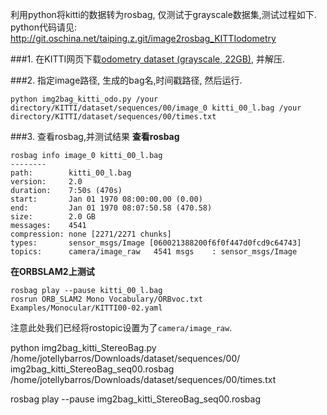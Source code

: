利用python将kitti的数据转为rosbag, 仅测试于grayscale数据集,测试过程如下. 
python代码请见:
http://git.oschina.net/taiping.z.git/image2rosbag_KITTIodometry

###1. 在KITTI网页下载[odometry dataset (grayscale, 22GB)](http://www.cvlibs.net/datasets/kitti/eval_odometry.php), 并解压. 

###2. 指定image路径, 生成的bag名,时间戳路径, 然后运行.
```
python img2bag_kitti_odo.py /your directory/KITTI/dataset/sequences/00/image_0 kitti_00_l.bag /your directory/KITTI/dataset/sequences/00/times.txt
```
###3. 查看rosbag,并测试结果
**查看rosbag**
```
rosbag info image_0 kitti_00_l.bag
--------
path:        kitti_00_l.bag
version:     2.0
duration:    7:50s (470s)
start:       Jan 01 1970 08:00:00.00 (0.00)
end:         Jan 01 1970 08:07:50.58 (470.58)
size:        2.0 GB
messages:    4541
compression: none [2271/2271 chunks]
types:       sensor_msgs/Image [060021388200f6f0f447d0fcd9c64743]
topics:      camera/image_raw   4541 msgs    : sensor_msgs/Image
```
**在ORBSLAM2上测试**
```
rosbag play --pause kitti_00_l.bag
rosrun ORB_SLAM2 Mono Vocabulary/ORBvoc.txt Examples/Monocular/KITTI00-02.yaml 
```
注意此处我们已经将rostopic设置为了```camera/image_raw```.

python img2bag_kitti_StereoBag.py /home/jotellybarros/Downloads/dataset/sequences/00/ img2bag_kitti_StereoBag_seq00.rosbag /home/jotellybarros/Downloads/dataset/sequences/00/times.txt

rosbag play --pause img2bag_kitti_StereoBag_seq00.rosbag 
